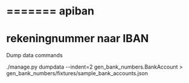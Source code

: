 
=======
apiban
======

rekeningnummer naar IBAN
====
Dump data commands

./manage.py dumpdata --indent=2 gen_bank_numbers.BankAccount > gen_bank_numbers/fixtures/sample_bank_accounts.json
